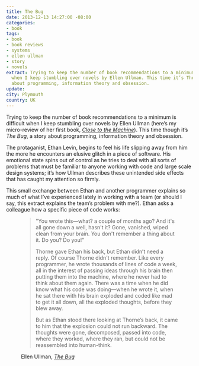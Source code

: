 ```yaml
---
title: The Bug
date: 2013-12-13 14:27:00 -08:00
categories:
- book
tags:
- book
- book reviews
- systems
- ellen ullman
- story
- novels
extract: Trying to keep the number of book recommendations to a minimum is difficult
  when I keep stumbling over novels by Ellen Ullman. This time it’s The Bug, a story
  about programming, information theory and obsession.
update: 
city: Plymouth
country: UK
---
```


Trying to keep the number of book recommendations to a minimum is difficult when I keep stumbling over novels by Ellen Ullman (here’s my micro-review of her first book, <em><a href ="https://readmill.com/robinrendle/reads/close-to-the-machine">Close to the Machine</a></em>). This time though it’s <em>The Bug</em>, a story about programming, information theory and obsession.

The protaganist, Ethan Levin, begins to feel his life slipping away from him the more he encounters an elusive glitch in a piece of software. His emotional state spins out of control as he tries to deal with all sorts of problems that must be familiar to anyone working with code and large scale design systems; it’s how Ullman describes these unintended side effects that has caught my attention so firmly.

This small exchange between Ethan and another programmer explains so much of what I’ve experienced lately in working with a team (or should I say, this extract explains the team’s problem with me?). Ethan asks a colleague how a specific piece of code works:

<figure>
<blockquote><p>"You wrote this—what? a couple of months ago? And it's all gone down a well, hasn't it? Gone, vanished, wiped clean from your brain. You don't remember a thing about it. Do you? Do you!"</p>
<p>Thorne gave Ethan his back, but Ethan didn’t need a reply. Of course Thorne didn't remember. Like every programmer, he wrote thousands of lines of code a week, all in the interest of passing ideas through his brain then putting them into the machine, where he never had to think about them again. There was a time when he did know what his code was doing—when he wrote it, when he sat there with his brain exploded and coded like mad to get it all down, all the exploded thoughts, before they blew away.</p>
<p>But as Ethan stood there looking at Thorne’s back, it came to him that the explosion could not run backward. The thoughts were gone, decomposed, passed into code, where they worked, where they ran, but could not be reassembled into human-think.</p></blockquote>
<figcaption class="cite"><p>Ellen Ullman, <cite><a href="http://www.amazon.com/Bug-Novel-Ellen-Ullman/dp/1250002494">The Bug</a></cite></p></figcaption>
</figure>
